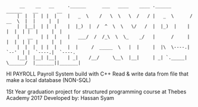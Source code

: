          __    __   __     .______      ___   ____    ____ .______        ______    __       __
        |  |  |  | |  |    |   _  \    /   \  \   \  /   / |   _  \      /  __  \  |  |     |  |
        |  |__|  | |  |    |  |_)  |  /  ^  \  \   \/   /  |  |_)  |    |  |  |  | |  |     |  |
        |   __   | |  |    |   ___/  /  /_\  \  \_    _/   |      /     |  |  |  | |  |     |  |
        |  |  |  | |  |    |  |     /  _____  \   |  |     |  |\  \----.|  `--'  | |  `----.|  `----.
        |__|  |__| |__|    | _|    /__/     \__\  |__|     | _| `._____| \______/  |_______||_______|

HI PAYROLL
Payroll System build with C++
Read & write data from file that make a local database (NON-SQL)

1St Year graduation project for structured programming course at Thebes Academy 2017
Developed by: Hassan Syam 
